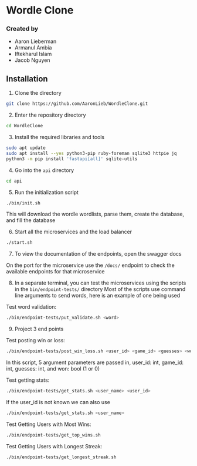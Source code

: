 # Wordle Clone

### Created by
* Aaron Lieberman
* Armanul Ambia
* Iftekharul Islam
* Jacob Nguyen

## Installation

1. Clone the directory
```bash
git clone https://github.com/AaronLieb/WordleClone.git
```

2. Enter the repository directory
```bash
cd WordleClone
```

3. Install the required libraries and tools
```bash
sudo apt update
sudo apt install --yes python3-pip ruby-foreman sqlite3 httpie jq
python3 -m pip install 'fastapi[all]' sqlite-utils
```

4. Go into the `api` directory
```bash
cd api
```

5. Run the initialization script
```bash
./bin/init.sh
```
This will download the wordle wordlists, parse them, create the database, and fill the database

6. Start all the microservices and the load balancer
```bash
./start.sh
```

7. To view the documentation of the endpoints, open the swagger docs

On the port for the microservice use the `/docs/` endpoint to check the available endpoints for that microservice

8. In a separate terminal, you can test the microservices using the scripts in the `bin/endpoint-tests/` directory
Most of the scripts use command line arguments to send words, here is an example of one being used

Test word validation:
```bash
./bin/endpoint-tests/put_validate.sh <word>
```

9. Project 3 end points

Test posting win or loss:
```bash
./bin/endpoint-tests/post_win_loss.sh <user_id> <game_id> <guesses> <won>
```
In this script, 5 argument parameters are passed in, user_id: int, game_id: int, guesses: int, and won: bool (1 or 0)

Test getting stats:
```bash
./bin/endpoint-tests/get_stats.sh <user_name> <user_id> 
```
If the user_id is not known we can also use
```bash
./bin/endpoint-tests/get_stats.sh <user_name>
```

Test Getting Users with Most Wins:
```bash
./bin/endpoint-tests/get_top_wins.sh
```

Test Getting Users with Longest Streak:
```bash
./bin/endpoint-tests/get_longest_streak.sh
```
